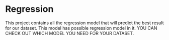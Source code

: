 # Regression
This project contains all the regression model that will predict the best result for our dataset.
This model has possible regression model in it. YOU CAN CHECK OUT WHICH MODEL YOU NEED FOR YOUR DATASET.
